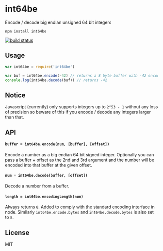 # int64be

Encode / decode big endian unsigned 64 bit integers

```
npm install int64be
```

[![build status](http://img.shields.io/travis/mafintosh/int64be.svg?style=flat)](http://travis-ci.org/mafintosh/int64be)

## Usage

``` js
var int64be = require('int64be')

var buf = int64be.encode(-42) // returns a 8 byte buffer with -42 encoded
console.log(int64be.decode(buf)) // returns -42
```

## Notice

Javascript (currently) only supports integers up to `2^53 - 1` without any
loss of precision so beware of this if you encode / decode any integers larger than that.

## API

#### `buffer = int64be.encode(num, [buffer], [offset])`

Encode a number as a big endian 64 bit signed integer.
Optionally you can pass a buffer + offset as the 2nd and 3rd argument
and the number will be encoded into that buffer at the given offset.

#### `num = int64be.decode(buffer, [offset])`

Decode a number from a buffer.

#### `length = int64be.encodingLength(num)`

Always returns `8`. Added to comply with the standard encoding interface in node.
Similarly `int64be.encode.bytes` and `int64be.decode.bytes` is also set to `8`.

## License

MIT
